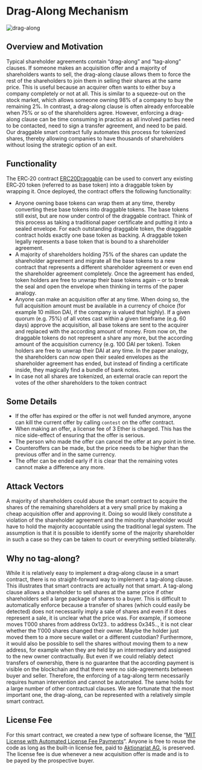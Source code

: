 # Drag-Along Mechanism

![drag-along](https://hub.aktionariat.com/images/contracts/draggable.jpg)

## Overview and Motivation

Typical shareholder agreements contain “drag-along” and “tag-along” clauses. If someone makes an acquisition offer and a majority of shareholders wants to sell, the drag-along clause allows them to force the rest of the shareholders to join them in selling their shares at the same price. This is useful because an acquirer often wants to either buy a company completely or not at all. This is similar to a squeeze-out on the stock market, which allows someone owning 98% of a company to buy the remaining 2%. In contrast, a drag-along clause is often already enforceable when 75% or so of the shareholders agree. However, enforcing a drag-along clause can be time consuming in practice as all involved parties need to be contacted, need to sign a transfer agreement, and need to be paid. Our draggable smart contract fully automates this process for tokenized shares, thereby allowing companies to have thousands of shareholders without losing the strategic option of an exit.

## Functionality

The ERC‑20 contract [ERC20Draggable](../src/shares/draggable/ERC20Draggable.sol) can be used to convert any existing ERC‑20 token (referred to as base token) into a draggable token by wrapping it. Once deployed, the contract offers the following functionality:

- Anyone owning base tokens can wrap them at any time, thereby converting these base tokens into draggable tokens. The base tokens still exist, but are now under control of the draggable contract. Think of this process as taking a traditional paper certificate and putting it into a sealed envelope. For each outstanding draggable token, the draggable contract holds exactly one base token as backing. A draggable token legally represents a base token that is bound to a shareholder agreement.
- A majority of shareholders holding 75% of the shares can update the shareholder agreement and migrate all the base tokens to a new contract that represents a different shareholder agreement or even end the shareholder agreement completely. Once the agreement has ended, token holders are free to unwrap their base tokens again – or to break the seal and open the envelope when thinking in terms of the paper analogy.
- Anyone can make an acquisition offer at any time. When doing so, the full acquisition amount must be available in a currency of choice (for example 10 million DAI, if the company is valued that highly). If a given quorum (e.g. 75%) of all votes cast within a given timeframe (e.g. 60 days) approve the acquisition, all base tokens are sent to the acquirer and replaced with the according amount of money. From now on, the draggable tokens do not represent a share any more, but the according amount of the acquisition currency (e.g. 100 DAI per token). Token holders are free to unwrap their DAI at any time. In the paper analogy, the shareholders can now open their sealed envelopes as the shareholder agreement has ended, but instead of finding a certificate inside, they magically find a bundle of bank notes.
- In case not all shares are tokenized, an external oracle can report the votes of the other shareholders to the token contract

## Some Details

- If the offer has expired or the offer is not well funded anymore, anyone can kill the current offer by calling `contest` on the offer contract.
- When making an offer, a license fee of 3 Ether is charged. This has the nice side-effect of ensuring that the offer is serious.
- The person who made the offer can cancel the offer at any point in time.
- Counteroffers can be made, but the price needs to be higher than the previous offer and in the same currency.
- The offer can be ended early if it is clear that the remaining votes cannot make a difference any more.

## Attack Vectors

A majority of shareholders could abuse the smart contract to acquire the shares of the remaining shareholders at a very small price by making a cheap acquisition offer and approving it. Doing so
would likely constitute a violation of the shareholder agreement and the minority shareholder would have to hold the majority accountable using the traditional legal system. The assumption is that
it is possible to identify some of the majority shareholder in such a case so they can be taken to court or everything settled bilaterally.

## Why no tag-along?

While it is relatively easy to implement a drag-along clause in a smart contract, there is no straight-forward way to implement a tag-along clause. This illustrates that smart contracts are actually not that smart. A tag-along clause allows a shareholder to sell shares at the same price if other shareholders sell a large package of shares to a buyer. This is difficult to automatically enforce because a transfer of shares (which could easily be detected) does not necessarily imply a sale of shares and even if it does represent a sale, it is unclear what the price was. For example, if someone moves 1′000 shares from address 0x123.. to address 0x345.., it is not clear whether the 1′000 shares changed their owner. Maybe the holder just moved them to a more secure wallet or a different custodian? Furthermore, it would also be possible to sell the shares without moving them to a new address, for example when they are held by an intermediary and assigned to the new owner contractually. But even if we could reliably detect transfers of ownership, there is no guarantee that the according payment is visible on the blockchain and that there were no side-agreements between buyer and seller. Therefore, the enforcing of a tag-along term necessarily requires human intervention and cannot be automated. The same holds for a large number of other contractual clauses. We are fortunate that the most important one, the drag-along, can be represented with a relatively simple smart contract.

## License Fee

For this smart contract, we created a new type of software license, the “[MIT License with Automated License Fee Payments](https://github.com/aktionariat/contracts/blob/master/LICENSE)”. Anyone is free to reuse the code as long as the built-in license fee, paid to [Aktionariat AG](https://aktionariat.com/), is preserved. The license fee is due whenever a new acquisition offer is made and is to be payed by the prospective buyer.
